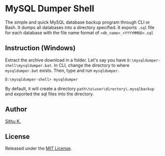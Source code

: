 # MySQL Dumper Shell

The simple and quick MySQL database backup program through CLI or Bash. It dumps all databases into a directory specified. It exports `.sql` file for each database with the file name format of `<db_name>_<YYYYMMDD>.sql`

## Instruction (Windows)

Extract the archive download in a folder. Let's say you have `D:\mysqldumper-shell\mysqldumper.bat`.
In CLI, change the directory to where `mysqldumper.bat` exists. Then, type and run `mysqldumper`.  

    D:\mysqldumper-shell> mysqldumper

By default, it will create a directory `path\to\user\directory\.mysqlbackup` and exported the sql files into the directory.

## Author
[Sithu K.](http://sithukyaw.com)

## License
Released under the [MIT License](LICENSE).
